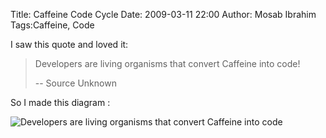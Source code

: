 Title: Caffeine Code Cycle
Date: 2009-03-11 22:00
Author: Mosab Ibrahim
Tags:Caffeine, Code

I saw this quote and loved it:

> Developers are living organisms that convert Caffeine into code!
>
> -- Source Unknown

So I made this diagram :

![Developers are living organisms that convert Caffeine into
code](http://1.bp.blogspot.com/__NpWKU9Ntik/SoGQ0xB-lAI/AAAAAAAAAeo/WTEPrJnuJmY/s400/caffeineCode.png)
